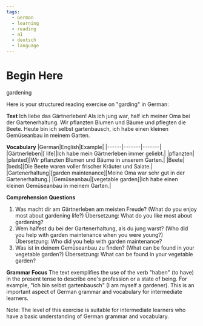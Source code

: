```yaml
---
tags:
  - German
  - learning
  - reading
  - a1
  - deutsch
  - language
---
```


# Begin Here
gardening

Here is your structured reading exercise on "garding" in German:

**Text**
Ich liebe das Gärtnerleben! Als ich jung war, half ich meiner Oma bei der Gartenerhaltung. Wir pflanzten Blumen und Bäume und pflegten die Beete. Heute bin ich selbst gartenbausch, ich habe einen kleinen Gemüseanbau in meinem Garten.

**Vocabulary**
|German|English|Example|
|------|-------|-------|
|Gärtnerleben|[ life]|Ich habe mein Gärtnerleben immer geliebt.|
|pflanzten|[planted]|Wir pflanzten Blumen und Bäume in unserem Garten.|
|Beete|[beds]|Die Beete waren voller frischer Kräuter und Salate.|
|Gartenerhaltung|[garden maintenance]|Meine Oma war sehr gut in der Gartenerhaltung.|
|Gemüseanbau|[vegetable garden]|Ich habe einen kleinen Gemüseanbau in meinem Garten.|

**Comprehension Questions**
1. Was macht dir am Gärtnerleben am meisten Freude? (What do you enjoy most about gardening life?)
Übersetzung: What do you like most about gardening?
2. Wem halfest du bei der Gartenerhaltung, als du jung warst? (Who did you help with garden maintenance when you were young?)
Übersetzung: Who did you help with garden maintenance?
3. Was ist in deinem Gemüseanbau zu finden? (What can be found in your vegetable garden?)
Übersetzung: What can be found in your vegetable garden?

**Grammar Focus**
The text exemplifies the use of the verb "haben" (to have) in the present tense to describe one's profession or a state of being. For example, "Ich bin selbst gartenbausch" (I am myself a gardener). This is an important aspect of German grammar and vocabulary for intermediate learners.

Note: The level of this exercise is suitable for intermediate learners who have a basic understanding of German grammar and vocabulary.


